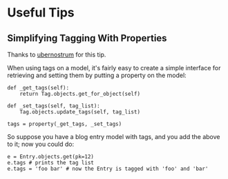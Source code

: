 # Useful Tips #

## Simplifying Tagging With Properties ##

Thanks to [ubernostrum](http://code.google.com/u/ubernostrum/) for this tip.

When using tags on a model, it's fairly easy to create a simple interface for retrieving and setting  them by putting a property on the model:

```
def _get_tags(self):
    return Tag.objects.get_for_object(self)

def _set_tags(self, tag_list):
    Tag.objects.update_tags(self, tag_list)

tags = property(_get_tags, _set_tags)
```

So suppose you have a blog entry model with tags, and you add the above to it; now you could do:

```
e = Entry.objects.get(pk=12)
e.tags # prints the tag list
e.tags = 'foo bar' # now the Entry is tagged with 'foo' and 'bar'
```